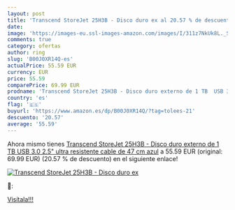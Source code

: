 ```yaml
---
layout: post
title: 'Transcend StoreJet 25H3B - Disco duro ex al 20.57 % de descuento'
date: 
image: 'https://images-eu.ssl-images-amazon.com/images/I/311z7NkUk8L._SL200_.jpg'
comments: true
category: ofertas
author: ring
slug: 'B00J0XR14Q-es'
actualPrice: 55.59 EUR
currency: EUR
price: 55.59
comparePrice: 69.99 EUR
prodname: 'Transcend StoreJet 25H3B - Disco duro externo de 1 TB  USB 3.0  2.5"  ultra resistente  cable de 47 cm  azul'
country: 'es'
flag: '🇪🇸'
buyurl: 'https://www.amazon.es/dp/B00J0XR14Q/?tag=tolees-21'
descuento: '20.57'
average: '55.59'
---
```


Ahora mismo tienes [Transcend StoreJet 25H3B - Disco duro externo de 1 TB  USB 3.0  2.5"  ultra resistente  cable de 47 cm  azul](https://www.amazon.es/dp/B00J0XR14Q/?tag=tolees-21) a 55.59 EUR (original: 69.99 EUR) (20.57 %  de descuento) en el siguiente enlace!

[![Transcend StoreJet 25H3B - Disco duro ex](https://images-eu.ssl-images-amazon.com/images/I/311z7NkUk8L._SL200_.jpg)](https://www.amazon.es/dp/B00J0XR14Q/?tag=tolees-21)

🔎:


[Visítala!!!](https://www.amazon.es/dp/B00J0XR14Q/?tag=tolees-21)
